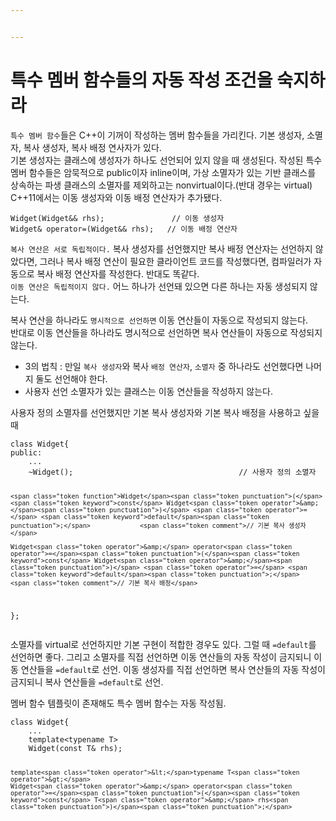 ```yaml
---


---
```


<h1 id="특수-멤버-함수들의-자동-작성-조건을-숙지하라">특수 멤버 함수들의 자동 작성 조건을 숙지하라</h1>
<p><code>특수 멤버 함수</code>들은 C++이 기꺼이 작성하는 멤버 함수들을 가리킨다. 기본 생성자, 소멸자, 복사 생성자, 복사 배정 연사자가 있다.<br>
기본 생성자는 클래스에 생성자가 하나도 선언되어 있지 않을 때 생성된다. 작성된 특수 멤버 함수들은 암묵적으로 public이자 inline이며, 가상 소멸자가 있는 기반 클래스를 상속하는 파생 클래스의 소멸자를 제외하고는 nonvirtual이다.(반대 경우는 virtual)<br>
C++11에서는 이동 생성자와 이동 배정 연산자가 추가됐다.</p>
<pre class=" language-c"><code class="prism ++ language-c"><span class="token function">Widget</span><span class="token punctuation">(</span>Widget<span class="token operator">&amp;&amp;</span> rhs<span class="token punctuation">)</span><span class="token punctuation">;</span>				<span class="token comment">// 이동 생성자</span>
Widget<span class="token operator">&amp;</span> operator<span class="token operator">=</span><span class="token punctuation">(</span>Widget<span class="token operator">&amp;&amp;</span> rhs<span class="token punctuation">)</span><span class="token punctuation">;</span>	<span class="token comment">// 이동 배정 연산자</span>
</code></pre>
<p><code>복사 연산은 서로 독립적이다.</code> 복사 생성자를 선언했지만 복사 배정 연산자는 선언하지 않았다면, 그러나 복사 배정 연산이 필요한 클라이언트 코드를 작성했다면, 컴파일러가 자동으로 복사 배정 연산자를 작성한다. 반대도 똑같다.<br>
<code>이동 연산은 독립적이지 않다.</code> 어느 하나가 선언돼 있으면 다른 하나는 자동 생성되지 않는다.</p>
<p>복사 연산을 하나라도 <code>명시적으로 선언하면</code> 이동 연산들이 자동으로 작성되지 않는다.<br>
반대로 이동 연산들을 하나라도 명시적으로 선언하면 복사 연산들이 자동으로 작성되지 않는다.</p>
<ul>
<li>3의 법칙 : 만일 <code>복사 생성자</code>와 복사 <code>배정 연산자</code>, <code>소멸자</code> 중 하나라도 선언했다면 나머지 둘도 선언해야 한다.</li>
<li>사용자 선언 소멸자가 있는 클래스는 이동 연산들을 작성하지 않는다.</li>
</ul>
<p>사용자 정의 소멸자를 선언했지만 기본 복사 생성자와 기본 복사 배정을 사용하고 싶을 때</p>
<pre class=" language-c"><code class="prism ++ language-c">class Widget<span class="token punctuation">{</span>
public<span class="token punctuation">:</span>
	<span class="token punctuation">.</span><span class="token punctuation">.</span><span class="token punctuation">.</span>
	<span class="token operator">~</span><span class="token function">Widget</span><span class="token punctuation">(</span><span class="token punctuation">)</span><span class="token punctuation">;</span>										<span class="token comment">// 사용자 정의 소멸자</span>
	
	<span class="token function">Widget</span><span class="token punctuation">(</span><span class="token keyword">const</span> Widget<span class="token operator">&amp;</span><span class="token punctuation">)</span> <span class="token operator">=</span> <span class="token keyword">default</span><span class="token punctuation">;</span>				<span class="token comment">// 기본 복사 생성자</span>

	Widget<span class="token operator">&amp;</span> operator<span class="token operator">=</span><span class="token punctuation">(</span><span class="token keyword">const</span> Widget<span class="token operator">&amp;</span><span class="token punctuation">)</span> <span class="token operator">=</span> <span class="token keyword">default</span><span class="token punctuation">;</span>		<span class="token comment">// 기본 복사 배정</span>
<span class="token punctuation">}</span><span class="token punctuation">;</span>
</code></pre>
<p>소멸자를 virtual로 선언하지만 기본 구현이 적합한 경우도 있다. 그럴 때 <code>=default</code>를 선언하면 좋다. 그리고 소멸자를 직접 선언하면 이동 연산들의 자동 작성이 금지되니  이동 연산들을 <code>=default</code>로 선언. 이동 생성자를 직접 선언하면 복사 연산들의 자동 작성이 금지되니 복사 연산들을 <code>=default</code>로 선언.</p>
<p>멤버 함수 템플릿이 존재해도 특수 멤버 함수는 자동 작성됨.</p>
<pre class=" language-c"><code class="prism ++ language-c">class Widget<span class="token punctuation">{</span>
	<span class="token punctuation">.</span><span class="token punctuation">.</span><span class="token punctuation">.</span>
	template<span class="token operator">&lt;</span>typename T<span class="token operator">&gt;</span>
	<span class="token function">Widget</span><span class="token punctuation">(</span><span class="token keyword">const</span> T<span class="token operator">&amp;</span> rhs<span class="token punctuation">)</span><span class="token punctuation">;</span>

	template<span class="token operator">&lt;</span>typename T<span class="token operator">&gt;</span>
	Widget<span class="token operator">&amp;</span> operator<span class="token operator">=</span><span class="token punctuation">(</span><span class="token keyword">const</span> T<span class="token operator">&amp;</span> rhs<span class="token punctuation">)</span><span class="token punctuation">;</span>
</code></pre>

